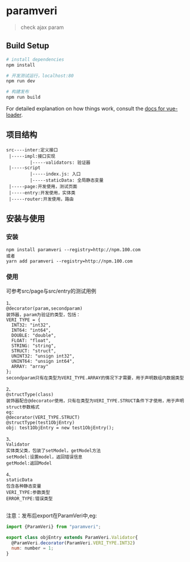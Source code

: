 # paramveri

> check ajax param

## Build Setup

``` bash
# install dependencies
npm install

# 开发测试运行，localhost:80
npm run dev

# 构建发布
npm run build
```

For detailed explanation on how things work, consult the [docs for vue-loader](http://vuejs.github.io/vue-loader).


## 项目结构
```
src----inter:定义接口
 |-----impl:接口实现
         |-----validators: 验证器
 |-----script
         |-----index.js: 入口
         |-----staticData: 全局静态变量
 |-----page:开发使用，测试页面
 |-----entry:开发使用，实体类
 |-----router:开发使用，路由
```

## 安装与使用
### 安装
```
npm install paramveri --registry=http://npm.100.com
或者
yarn add paramveri --registry=http://npm.100.com
```
### 使用
可参考src/page与src/entry的测试用例
```
1、
@decorator(param,secondparam)
装饰器，param为验证的类型，包括：
VERI_TYPE = {
  INT32: "int32",
  INT64: "int64",
  DOUBLE: "double",
  FLOAT: "float",
  STRING: "string",
  STRUCT: "struct",
  UNINT32: "unsign int32",
  UNINT64: "unsign int64",
  ARRAY: "array"
};
secondparam只有在类型为VERI_TYPE.ARRAY的情况下才需要，用于声明数组内数据类型

2、
@structType(class)
装饰器配合@decorator使用，只有在类型为VERI_TYPE.STRUCT条件下才使用，用于声明struct参数格式
eg:
@decorator(VERI_TYPE.STRUCT)
@structType(test1ObjEntry)
obj: test1ObjEntry = new test1ObjEntry();

3、
Validator
实体类父类，包装了setModel，getModel方法
setModel:设置model，返回错误信息
getModel:返回Model

4、
staticData
包含各种静态变量
VERI_TYPE:参数类型
ERROR_TYPE:错误类型


```

注意：发布后export在ParamVeri中,eg:
```js
import {ParamVeri} from "paramveri";

export class objEntry extends ParamVeri.Validator{
  @ParamVeri.decorator(ParamVeri.VERI_TYPE.INT32)
  num: number = 1;
}

```
